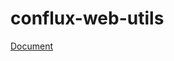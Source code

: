 # conflux-web-utils

[Document](https://github.com/Conflux-Chain/ConfluxWeb/blob/rewrite/packages/conflux-web-utils/api.md)
